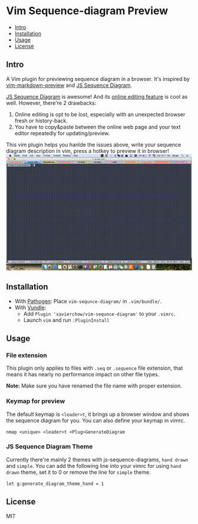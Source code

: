 Vim Sequence-diagram Preview
====================

- [Intro](#intro)
- [Installation](#installation)
- [Usage](#usage)
- [License](#licnese)

Intro
-----
A Vim plugin for previewing sequence diagram in a browser. It's inspired by [vim-markdown-preview](https://github.com/JamshedVesuna/vim-markdown-preview)
and [JS Sequence Diagram](https://github.com/bramp/js-sequence-diagrams).

[JS Sequence Diagram](https://github.com/bramp/js-sequence-diagrams) is awesome! 
And its [online editing feature](https://bramp.github.io/js-sequence-diagrams/) is cool as well.
However, there're 2 drawbacks:

1. Online editing is opt to be lost, especially with an unexpected browser fresh or history-back.
2. You have to copy&paste between the online web page and your text editor repeatedly for updating/preview.

This vim plugin helps you hanlde the issues above, write your sequence diagram description in vim, press a hotkey to preview it in browser!
![Screenshot](images/screenshot.gif)

Installation
------------

* With [Pathogen](https://github.com/tpope/vim-pathogen): Place `vim-sequnce-diagram/` in `.vim/bundle/`.
* With [Vundle](https://github.com/VundleVim/Vundle.vim):
    * Add `Plugin 'xavierchow/vim-sequnce-diagram'` to your `.vimrc`.
    * Launch `vim` and run `:PluginInstall`

Usage
-----
### File extension
This plugin only applies to files with `.seq` or `.sequence` file extension,
that means it has nearly no performance impact on other file types.

**Note:** Make sure you have renamed the file name with proper extension.

### Keymap for preview
The default keymap is `<leader>t`, it brings up a browser window and shows the sequence diagram for you.
You can also define your keymap in vimrc.
```
nmap <unique> <leader>t <Plug>GenerateDiagram 
```
### JS Sequence Diagram Theme
Currently there're mainly 2 themes with js-sequence-diagrams, `hand drawn` and `simple`.
You can add the following line into your vimrc for using `hand drawn` theme, set it to 0 or remove the line for `simple` theme.
```
let g:generate_diagram_theme_hand = 1
```

License
-----------------

MIT

